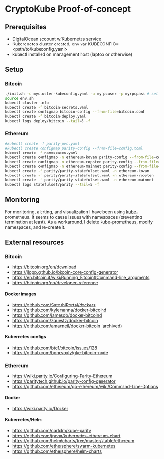 # CryptoKube Proof-of-concept

## Prerequisites
- DigitalOcean account w/Kubernetes service
- Kuberenetes cluster created, env var KUBECONFIG=<path/to/kubeconfig.yaml>
- kubectl installed on management host (laptop or otherwise)

## Setup
### Bitcoin
```bash
./init.sh -c mycluster-kubeconfig.yaml -u myrpcuser -p myrpcpass # set KUBECONFIG, rpcuser+rpcpass secrets
source env.sh
kubectl cluster-info
kubectl create -f bitcoin-secrets.yaml
kubectl create configmap bitcoin-config --from-file=bitcoin.conf
kubectl create -f bitcoin-deploy.yaml
kubectl logs deploy/bitcoin --tail=5 -f
```
### Ethereum
```bash
#kubectl create -f parity-pvc.yaml
#kubectl create configmap parity-config --from-file=config.toml
kubectl create -f namespaces.yaml
kubectl create configmap -n ethereum-kovan parity-config --from-file=config.toml=parity/config.toml_kovan
kubectl create configmap -n ethereum-ropsten parity-config --from-file=config.toml=parity/config.toml_ropsten
kubectl create configmap -n ethereum-mainnet parity-config --from-file=config.toml=parity/config.toml_mainnet 
kubectl create -f parity/parity-statefulset.yaml -n ethereum-kovan
kubectl create -f parity/parity-statefulset.yaml -n ethereum-ropsten
kubectl create -f parity/parity-statefulset.yaml -n ethereum-mainnet
kubectl logs statefulset/parity --tail=5 -f
```

## Monitoring
For monitoring, alerting, and visualization I have been using [kube-prometheus](https://github.com/coreos/prometheus-operator/tree/master/contrib/kube-prometheus). It seems to cause issues with namespaces (preventing termination at least). As a workaround, I delete kube-prometheus, modify namespaces, and re-create it.

## External resources
### Bitcoin
- https://bitcoin.org/en/download
- https://jlopp.github.io/bitcoin-core-config-generator
- https://en.bitcoin.it/wiki/Running_Bitcoin#Command-line_arguments
- https://bitcoin.org/en/developer-reference
#### Docker images
- https://github.com/SatoshiPortal/dockers
- https://github.com/kylemanna/docker-bitcoind
- https://github.com/jamesob/docker-bitcoind
- https://github.com/zquestz/docker-bitcoin
- https://github.com/amacneil/docker-bitcoin (archived)
#### Kubernetes configs
- https://github.com/btc1/bitcoin/issues/128
- https://github.com/bonovoxly/gke-bitcoin-node
### Ethereum
- https://wiki.parity.io/Configuring-Parity-Ethereum
- https://paritytech.github.io/parity-config-generator
- https://github.com/ethereum/go-ethereum/wiki/Command-Line-Options
#### Docker
- https://wiki.parity.io/Docker
#### Kubernetes/Helm
- https://github.com/carlolm/kube-parity
- https://github.com/jpoon/kubernetes-ethereum-chart
- https://github.com/helm/charts/tree/master/stable/ethereum
- https://github.com/ethersphere/swarm-kubernetes
- https://github.com/ethersphere/helm-charts
 
